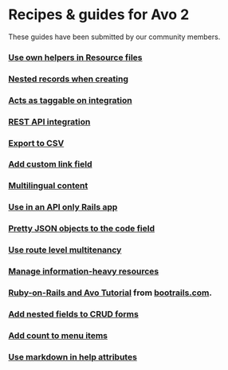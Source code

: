 # Recipes & guides for Avo 2

These guides have been submitted by our community members.

### [Use own helpers in Resource files](recipes/use-own-helpers-in-resource-files)

### [Nested records when creating](recipes/nested-records-when-creating)

### [Acts as taggable on integration](recipes/act-as-taggable-on-integration)

### [REST API integration](recipes/rest-api-integration)

### [Export to CSV](recipes/export-to-csv)

### [Add custom link field](recipes/custom-link-field)

### [Multilingual content](recipes/multilingual-content)

### [Use in an API only Rails app](recipes/api-only-app)

### [Pretty JSON objects to the code field](recipes/format-ruby-object-to-json)

### [Use route level multitenancy](recipes/multitenancy)

### [Manage information-heavy resources](recipes/manage-information-heavy-resources)

### [Ruby-on-Rails and Avo Tutorial](https://www.bootrails.com/blog/rails-avohq-tutorial) from [bootrails.com](https://www.bootrails.com).

### [Add nested fields to CRUD forms](recipes/add-nested-fields-to-forms)

### [Add count to menu items](recipes/add-count-to-menu-items)

### [Use markdown in help attributes](recipes/use-markdown-in-help-attributes.md)
